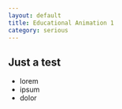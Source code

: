 ```yaml
---
layout: default
title: Educational Animation 1
category: serious
---
```


## Just a test

* lorem
* ipsum
* dolor